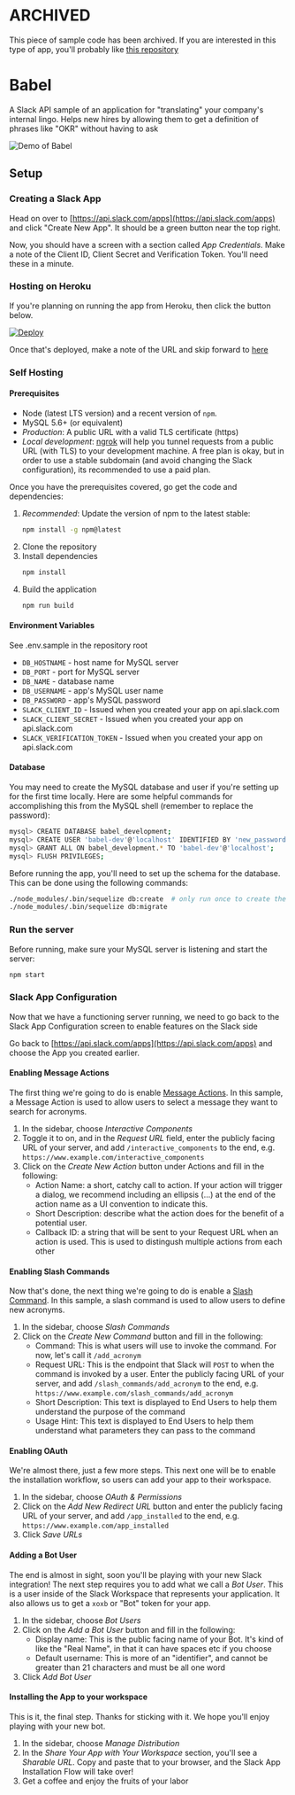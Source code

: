 # ARCHIVED

This piece of sample code has been archived. If you are interested in this type of app, you'll probably like [this repository](https://github.com/slackapi/definition-app)

# Babel

A Slack API sample of an application for "translating" your company's internal lingo. Helps new hires by allowing them to get a definition of phrases like "OKR" without having to ask

![Demo of Babel](https://github.com/slackapi/babel/raw/master/babel_demo.gif)

## Setup

### Creating a Slack App

Head on over to [https://api.slack.com/apps](https://api.slack.com/apps) and click "Create New App". It should be a green button near the top right.

Now, you should have a screen with a section called *App Credentials*. Make a note of the Client ID, Client Secret and Verification Token. You'll need these in a minute.

### Hosting on Heroku

If you're planning on running the app from Heroku, then click the button below.

[![Deploy](https://www.herokucdn.com/deploy/button.svg)](https://heroku.com/deploy)

Once that's deployed, make a note of the URL and skip forward to [here](#slack-app-configuration)

### Self Hosting

#### Prerequisites

- Node (latest LTS version) and a recent version of `npm`.
- MySQL 5.6+ (or equivalent)
- _Production_: A public URL with a valid TLS certificate (https)
- _Local development_: [ngrok](https://ngrok.com/) will help you tunnel requests from a public URL (with TLS) to your
  development machine. A free plan is okay, but in order to use a stable subdomain (and avoid changing the Slack
  configuration), its recommended to use a paid plan.

Once you have the prerequisites covered, go get the code and dependencies:

1. _Recommended_: Update the version of npm to the latest stable:
    ```bash
    npm install -g npm@latest
    ```
2. Clone the repository
3. Install dependencies
    ```bash
    npm install
    ```
4. Build the application
    ```bash
    npm run build
    ```

#### Environment Variables

See .env.sample in the repository root

- `DB_HOSTNAME` - host name for MySQL server
- `DB_PORT` - port for MySQL server
- `DB_NAME` - database name
- `DB_USERNAME` - app's MySQL user name
- `DB_PASSWORD` - app's MySQL password
- `SLACK_CLIENT_ID` - Issued when you created your app on api.slack.com
- `SLACK_CLIENT_SECRET` - Issued when you created your app on api.slack.com
- `SLACK_VERIFICATION_TOKEN` - Issued when you created your app on api.slack.com

#### Database

You may need to create the MySQL database and user if you're setting up for the first time locally. Here are some
helpful commands for accomplishing this from the MySQL shell (remember to replace the password):

```bash
mysql> CREATE DATABASE babel_development;
mysql> CREATE USER 'babel-dev'@'localhost' IDENTIFIED BY 'new_password';
mysql> GRANT ALL ON babel_development.* TO 'babel-dev'@'localhost';
mysql> FLUSH PRIVILEGES;
```

Before running the app, you'll need to set up the schema for the database. This can be done using the following commands:

```bash
./node_modules/.bin/sequelize db:create  # only run once to create the database
./node_modules/.bin/sequelize db:migrate
```

### Run the server

Before running, make sure your MySQL server is listening and start the server:

```bash
npm start
```

### Slack App Configuration

Now that we have a functioning server running, we need to go back to the Slack App Configuration screen to enable features on the Slack side

Go back to [https://api.slack.com/apps](https://api.slack.com/apps) and choose the App you created earlier.

#### Enabling Message Actions

The first thing we're going to do is enable [Message Actions](https://api.slack.com/actions). In this sample, a Message Action is used to allow users to select a message they want to search for acronyms.

1. In the sidebar, choose _Interactive Components_
2. Toggle it to on, and in the _Request URL_ field, enter the publicly facing URL of your server, and add `/interactive_components` to the end, e.g. `https://www.example.com/interactive_components`
3. Click on the _Create New Action_ button under Actions and fill in the following:
    - Action Name: a short, catchy call to action. If your action will trigger a dialog, we recommend including an ellipsis (...) at the end of the action name as a UI convention to indicate this.
    - Short Description: describe what the action does for the benefit of a potential user.
    - Callback ID: a string that will be sent to your Request URL when an action is used. This is used to distingush multiple actions from each other

#### Enabling Slash Commands

Now that's done, the next thing we're going to do is enable a [Slash Command](https://api.slack.com/slash-commands). In this sample, a slash command is used to allow users to define new acronyms.

1. In the sidebar, choose _Slash Commands_
2. Click on the _Create New Command_ button and fill in the following:
    - Command: This is what users will use to invoke the command. For now, let's call it `/add_acronym`
    - Request URL: This is the endpoint that Slack will `POST` to when the command is invoked by a user. Enter the publicly facing URL of your server, and add `/slash_commands/add_acronym` to the end, e.g. `https://www.example.com/slash_commands/add_acronym`
    - Short Description: This text is displayed to End Users to help them understand the purpose of the command
    - Usage Hint: This text is displayed to End Users to help them understand what parameters they can pass to the command

#### Enabling OAuth

We're almost there, just a few more steps. This next one will be to enable the installation workflow, so users can add your app to their workspace.

1. In the sidebar, choose _OAuth & Permissions_
2. Click on the _Add New Redirect URL_ button and enter the publicly facing URL of your server, and add `/app_installed` to the end, e.g. `https://www.example.com/app_installed`
3. Click _Save URLs_

#### Adding a Bot User

The end is almost in sight, soon you'll be playing with your new Slack integration! The next step requires you to add what we call a _Bot User_. This is a user inside of the Slack Workspace that represents your application. It also allows us to get a `xoxb` or "Bot" token for your app.

1. In the sidebar, choose _Bot Users_
2. Click on the _Add a Bot User_ button and fill in the following:
    - Display name: This is the public facing name of your Bot. It's kind of like the "Real Name", in that it can have spaces etc if you choose
    - Default username: This is more of an "identifier", and cannot be greater than 21 characters and must be all one word
3. Click _Add Bot User_

#### Installing the App to your workspace

This is it, the final step. Thanks for sticking with it. We hope you'll enjoy playing with your new bot.

1. In the sidebar, choose _Manage Distribution_
2. In the _Share Your App with Your Workspace_ section, you'll see a _Sharable URL_. Copy and paste that to your browser, and the Slack App Installation Flow will take over!
3. Get a coffee and enjoy the fruits of your labor
